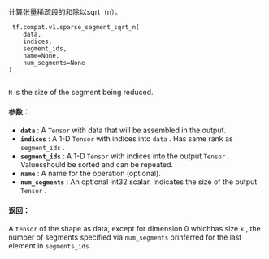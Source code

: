 计算张量稀疏段的和除以sqrt（n）。

```
 tf.compat.v1.sparse_segment_sqrt_n(
    data,
    indices,
    segment_ids,
    name=None,
    num_segments=None
)
 
```

 `N`  is the size of the segment being reduced.

#### 参数：
- **`data`** : A  `Tensor`  with data that will be assembled in the output.
- **`indices`** : A 1-D  `Tensor`  with indices into  `data` . Has same rank as `segment_ids` .
- **`segment_ids`** : A 1-D  `Tensor`  with indices into the output  `Tensor` . Valuesshould be sorted and can be repeated.
- **`name`** : A name for the operation (optional).
- **`num_segments`** : An optional int32 scalar. Indicates the size of the output `Tensor` .


#### 返回：
A  `tensor`  of the shape as data, except for dimension 0 whichhas size  `k` , the number of segments specified via  `num_segments`  orinferred for the last element in  `segments_ids` .

